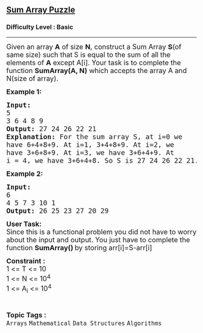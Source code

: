 <h2><a href="https://practice.geeksforgeeks.org/problems/sum-array-puzzle/1?page=1&difficulty[]=-1&sortBy=difficulty">Sum Array Puzzle</a></h2><h3>Difficulty Level : Basic</h3><hr><div class="problems_problem_content__Xm_eO"><p><span style="font-size:18px">Given an array <strong>A</strong> of size <strong>N</strong>, construct a Sum Array <strong>S</strong>(of same size) such that<strong> </strong>S is equal to the sum of all the elements of <strong>A</strong> except A[i]. Your task is to complete the function <strong>SumArray(A, N)</strong> which accepts the array A and N(size of array). </span></p>

<p><span style="font-size:18px"><strong>Example 1:</strong></span></p>

<pre><span style="font-size:18px"><strong>Input:</strong></span>
<span style="font-size:18px">5
3 6 4 8 9</span>
<span style="font-size:18px"><strong>Output:</strong> 27 24 26 22 21</span>
<span style="font-size:18px"><strong>Explanation:</strong> For the sum array S, at i=0 we
have 6+4+8+9. At i=1, 3+4+8+9. At i=2, we 
have 3+6+8+9. At i=3, we have 3+6+4+9. At
i = 4, we have 3+6+4+8. So S is 27 24 26 22 21.</span></pre>

<p><strong><span style="font-size:18px">Example 2:</span></strong></p>

<pre><span style="font-size:18px"><strong>Input:</strong></span>
<span style="font-size:18px">6</span>
<span style="font-size:18px">4 5 7 3 10 1</span>
<span style="font-size:18px"><strong>Output:</strong> </span><span style="font-size:18px">26 25 23 27 20 29</span> </pre>

<p><span style="font-size:18px"><strong>User Task:</strong><br>
Since this is a functional problem you did not have to worry about the input and output. You just have to complete the function <strong>SumArray() </strong>by storing arr[i]=S-arr[i]</span></p>

<p><span style="font-size:18px"><strong>Constraint :</strong></span><br>
<span style="font-size:18px">1 &lt;= T &lt;= 10<br>
1 &lt;= N &lt;= 10<sup>4</sup><br>
1 &lt;= A<sub>i</sub> &lt;= 10<sup>4</sup></span></p>
</div><br><p><span style=font-size:18px><strong>Topic Tags : </strong><br><code>Arrays</code>&nbsp;<code>Mathematical</code>&nbsp;<code>Data Structures</code>&nbsp;<code>Algorithms</code>&nbsp;